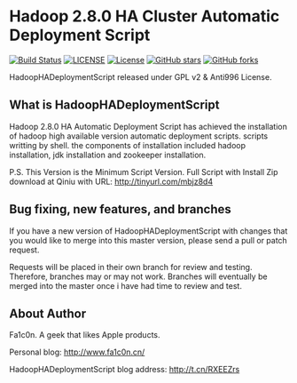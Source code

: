 Hadoop 2.8.0 HA Cluster Automatic Deployment Script
========

[![Build Status](https://travis-ci.org/Fa1c0nSec/HadoopHADeploymentScript.svg?branch=master)](https://travis-ci.org/Fa1c0nSec/HadoopHADeploymentScript)
[![LICENSE](https://img.shields.io/badge/license-Anti%20996-blue.svg)](https://github.com/996icu/996.ICU/blob/master/LICENSE)
[![License](https://img.shields.io/badge/license-GPLv2-brightgreen.svg)](https://github.com/Fa1c0nSec/HadoopHADeploymentScript/blob/master/LICENSE)
[![GitHub stars](https://img.shields.io/github/stars/Fa1c0nSec/HadoopHADeploymentScript.svg?label=Stars)](https://github.com/Fa1c0nSec/HadoopHADeploymentScript)
[![GitHub forks](https://img.shields.io/github/forks/Fa1c0nSec/HadoopHADeploymentScript.svg?label=Fork)](https://github.com/Fa1c0nSec/HadoopHADeploymentScript)


HadoopHADeploymentScript released under GPL v2 & Anti996 License.

What is HadoopHADeploymentScript
--------------------------------------

Hadoop 2.8.0 HA Automatic Deployment Script has achieved the installation of hadoop high available version automatic deployment scripts. scripts writting by shell. the components of installation included hadoop installation, jdk installation and zookeeper installation.

P.S. This Version is the Minimum Script Version.
Full Script with Install Zip download at Qiniu with URL: http://tinyurl.com/mbjz8d4


Bug fixing, new features, and branches
--------------------------------------

If you have a new version of HadoopHADeploymentScript with changes that you would like to merge into this master version, please send a pull or patch request.

Requests will be placed in their own branch for review and testing. Therefore, branches may or may not work. Branches will eventually be merged into the master once i have had time to review and test.

About Author
---------------------------------------
Fa1c0n.
A geek that likes Apple products.

Personal blog: http://www.fa1c0n.cn/

HadoopHADeploymentScript blog address: http://t.cn/RXEEZrs




